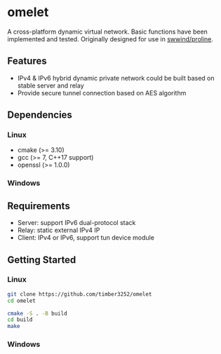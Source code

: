 # omelet

A cross-platform dynamic virtual network. Basic functions have been implemented and tested. Originally designed for use in [swwind/proline](https://github.com/swwind/proline).

## Features

- IPv4 & IPv6 hybrid dynamic private network could be built based on stable server and relay
- Provide secure tunnel connection based on AES algorithm

## Dependencies

### Linux

- cmake (>= 3.10)
- gcc (>= 7, C++17 support)
- openssl (>= 1.0.0)

### Windows

## Requirements

- Server: support IPv6 dual-protocol stack
- Relay: static external IPv4 IP
- Client: IPv4 or IPv6, support tun device module

## Getting Started

### Linux

```bash
git clone https://github.com/timber3252/omelet
cd omelet

cmake -S . -B build
cd build
make
```

### Windows
